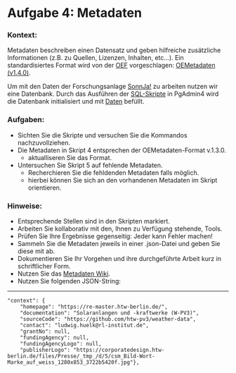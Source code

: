 # Aufgabe 4: Metadaten


### Kontext:

Metadaten beschreiben einen Datensatz und geben hilfreiche zusätzliche Informationen (z.B. zu Quellen, Lizenzen, Inhalten, etc...). Ein standardisiertes Format wird von der [OEF][oef-github] vorgeschlagen: [OEMetadaten (v1.4.0)][oemetadaten].

Um mit den Daten der Forschungsanlage [SonnJa!][sonnja-projekt] zu arbeiten nutzen wir eine Datenbank. 
Durch das Ausführen der [SQL-Skripte][htw-pv3-weatherdata] in PgAdmin4 wird die Datenbank initialisiert und mit [Daten][sonnja-data] befüllt.


### Aufgaben:

- Sichten Sie die Skripte und versuchen Sie die Kommandos nachzuvollziehen.
- Die Metadaten in Skript 4 entsprechen der OEMetadaten-Format v.1.3.0.
    - aktualliseren Sie das Format.
- Untersuchen Sie Skript 5 auf fehlende Metadaten.
    - Recherchieren Sie die fehldenden Metadaten falls möglich.
    - hierbei können Sie sich an den vorhandenen Metadaten im Skript orientieren.

### Hinweise: 

- Entsprechende Stellen sind in den Skripten markiert.
- Arbeiten Sie kollaborativ mit den, Ihnen zu Verfügung stehende, Tools.
- Prüfen Sie Ihre Ergebnisse gegenseitig: Jeder kann Fehler machen!
- Sammeln Sie die Metadaten jeweils in einer .json-Datei und geben Sie diese mit ab.
- Dokumentieren Sie Ihr Vorgehen und ihre durchgeführte Arbeit kurz in schriftlicher Form.
- Nutzen Sie das [Metadaten Wiki][meta-wiki].
- Nutzen Sie folgenden JSON-String:

---

    "context": {
        "homepage": "https://re-master.htw-berlin.de/",
        "documentation": "Solaranlangen und -kraftwerke (W-PV3)",
        "sourceCode": "https://github.com/htw-pv3/weather-data",
        "contact": "ludwig.huelk@rl-institut.de",
        "grantNo": null,
        "fundingAgency": null,
        "fundingAgencyLogo": null,
        "publisherLogo": "https://corporatedesign.htw-berlin.de/files/Presse/_tmp_/d/5/csm_Bild-Wort-Marke_auf_weiss_1280x853_3722b5420f.jpg"},


[//]: # (Quellen:)


[oemetadaten]: https://github.com/OpenEnergyPlatform/metadata/tree/develop/metadata/v140 "OEMetadaten v.1.4.0"
[oef-github]: https://github.com/OpenEnergyPlatform/organisation/blob/master/README.md "Open Energy Family"
[htw-pv3-weatherdata]: https://github.com/htw-pv3/weather-data/tree/master "Github Repo"
[oep]: https://openenergy-platform.org/ "Open Energy Platform"
[sonnja-projekt]: http://einleuchtend.org/sonn-ja/das-projekt/ "Einleuchtend e.V. SonnJa!"
[sonnja-data]: https://next.rl-institut.de/s/LJXYzBDyC5aDJtz "Sonnja Dataset"
[meta-wiki]: https://github.com/OpenEnergyPlatform/metadata/wiki "Metadaten Wiki"

